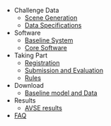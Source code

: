 - Challenge Data
  * [Scene Generation](/challenge-data/scene-gen.md)
  * [Data Specifications](/challenge-data/data-spec.md)
- Software
  * [Baseline System](/software/baseline.md)
  * [Core Software](/software/core.md)
- Taking Part
  * [Registration](/getting-started/register.md)
  * [Submission and Evaluation](/getting-started/submission.md)
  * [Rules](/getting-started/rules.md)
- Download
  - [Baseline model and Data](/download.md)
- Results
  - [AVSE results](/results.md)
- [FAQ](/faq.md)
